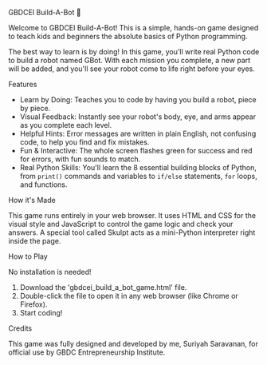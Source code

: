 GBDCEI Build-A-Bot 🤖

Welcome to GBDCEI Build-A-Bot! This is a simple, hands-on game designed to teach kids and beginners the absolute basics of Python programming.

The best way to learn is by doing! In this game, you'll write real Python code to build a robot named GBot. With each mission you complete, a new part will be added, and you'll see your robot come to life right before your eyes.

Features

* Learn by Doing: Teaches you to code by having you build a robot, piece by piece.
* Visual Feedback: Instantly see your robot's body, eye, and arms appear as you complete each level.
* Helpful Hints: Error messages are written in plain English, not confusing code, to help you find and fix mistakes.
* Fun & Interactive: The whole screen flashes green for success and red for errors, with fun sounds to match.
* Real Python Skills: You'll learn the 8 essential building blocks of Python, from `print()` commands and variables to `if/else` statements, `for` loops, and functions.

How it's Made

This game runs entirely in your web browser. It uses HTML and CSS for the visual style and JavaScript to control the game logic and check your answers. A special tool called Skulpt acts as a mini-Python interpreter right inside the page.

How to Play

No installation is needed!

1.  Download the 'gbdcei_build_a_bot_game.html' file.
2.  Double-click the file to open it in any web browser (like Chrome or Firefox).
3.  Start coding!

Credits


This game was fully designed and developed by me, Suriyah Saravanan, for official use by GBDC Entrepreneurship Institute.
